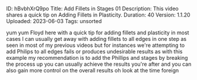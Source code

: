 ID: hBvbhXrQ9po
Title: Add Fillets in Stages 01
Description: This video shares a quick tip on Adding Fillets in Plasticity.
Duration: 40
Version: 1.1.20
Uploaded: 2023-06-03
Tags: unsorted

yum yum Floyd here with a quick tip for
adding fillets and plasticity in most
cases I can usually get away with adding
fillets to all edges in one step as seen
in most of my previous videos but for
instances we're attempting to add
Philips to all edges fails or produces
undesirable results as with this example
my recommendation is to add the Phillips
and stages by breaking the process up
you can usually achieve the results
you're after and you can also gain more
control on the overall results
oh look at the time
foreign
